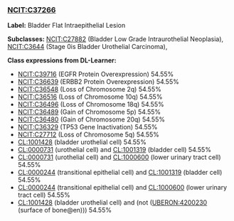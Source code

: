 
### [NCIT:C37266](http://purl.obolibrary.org/obo/NCIT_C37266)
**Label:** Bladder Flat Intraepithelial Lesion

**Subclasses:** [NCIT:C27882](http://purl.obolibrary.org/obo/NCIT_C27882) (Bladder Low Grade Intraurothelial Neoplasia), [NCIT:C3644](http://purl.obolibrary.org/obo/NCIT_C3644) (Stage 0is Bladder Urothelial Carcinoma), 

**Class expressions from DL-Learner:**

- [NCIT:C39716](http://purl.obolibrary.org/obo/NCIT_C39716) (EGFR Protein Overexpression) 54.55%
- [NCIT:C36639](http://purl.obolibrary.org/obo/NCIT_C36639) (ERBB2 Protein Overexpression) 54.55%
- [NCIT:C36548](http://purl.obolibrary.org/obo/NCIT_C36548) (Loss of Chromosome 2q) 54.55%
- [NCIT:C36516](http://purl.obolibrary.org/obo/NCIT_C36516) (Loss of Chromosome 10q) 54.55%
- [NCIT:C36496](http://purl.obolibrary.org/obo/NCIT_C36496) (Loss of Chromosome 18q) 54.55%
- [NCIT:C36489](http://purl.obolibrary.org/obo/NCIT_C36489) (Gain of Chromosome 5p) 54.55%
- [NCIT:C36480](http://purl.obolibrary.org/obo/NCIT_C36480) (Gain of Chromosome 20q) 54.55%
- [NCIT:C36329](http://purl.obolibrary.org/obo/NCIT_C36329) (TP53 Gene Inactivation) 54.55%
- [NCIT:C27712](http://purl.obolibrary.org/obo/NCIT_C27712) (Loss of Chromosome 5q) 54.55%
- [CL:1001428](http://purl.obolibrary.org/obo/CL_1001428) (bladder urothelial cell) 54.55%
- [CL:0000731](http://purl.obolibrary.org/obo/CL_0000731) (urothelial cell) and [CL:1001319](http://purl.obolibrary.org/obo/CL_1001319) (bladder cell) 54.55%
- [CL:0000731](http://purl.obolibrary.org/obo/CL_0000731) (urothelial cell) and [CL:1000600](http://purl.obolibrary.org/obo/CL_1000600) (lower urinary tract cell) 54.55%
- [CL:0000244](http://purl.obolibrary.org/obo/CL_0000244) (transitional epithelial cell) and [CL:1001319](http://purl.obolibrary.org/obo/CL_1001319) (bladder cell) 54.55%
- [CL:0000244](http://purl.obolibrary.org/obo/CL_0000244) (transitional epithelial cell) and [CL:1000600](http://purl.obolibrary.org/obo/CL_1000600) (lower urinary tract cell) 54.55%
- [CL:1001428](http://purl.obolibrary.org/obo/CL_1001428) (bladder urothelial cell) and (not ([UBERON:4200230](http://purl.obolibrary.org/obo/UBERON_4200230) (surface of bone@en))) 54.55%


